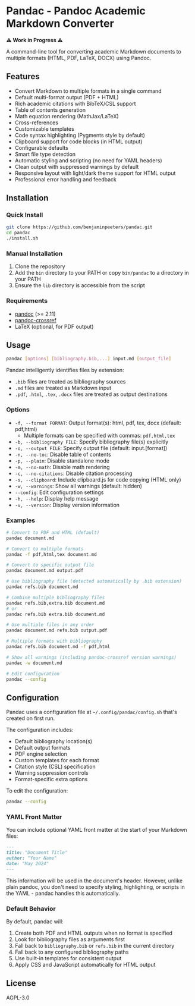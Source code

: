 # Pandac - Pandoc Academic Markdown Converter

**⚠️ Work in Progress ⚠️**

A command-line tool for converting academic Markdown documents to multiple formats (HTML, PDF, LaTeX, DOCX) using Pandoc.

## Features

- Convert Markdown to multiple formats in a single command
- Default multi-format output (PDF + HTML)
- Rich academic citations with BibTeX/CSL support
- Table of contents generation
- Math equation rendering (MathJax/LaTeX)
- Cross-references
- Customizable templates
- Code syntax highlighting (Pygments style by default)
- Clipboard support for code blocks (in HTML output)
- Configurable defaults
- Smart file type detection
- Automatic styling and scripting (no need for YAML headers)
- Clean output with suppressed warnings by default
- Responsive layout with light/dark theme support for HTML output
- Professional error handling and feedback

## Installation

### Quick Install

```bash
git clone https://github.com/benjaminpeeters/pandac.git
cd pandac
./install.sh
```

### Manual Installation

1. Clone the repository
2. Add the `bin` directory to your PATH or copy `bin/pandac` to a directory in your PATH
3. Ensure the `lib` directory is accessible from the script

### Requirements

- [pandoc](https://pandoc.org/) (>= 2.11)
- [pandoc-crossref](https://github.com/lierdakil/pandoc-crossref)
- LaTeX (optional, for PDF output)

## Usage

```bash
pandac [options] [bibliography.bib,...] input.md [output_file]
```

Pandac intelligently identifies files by extension:
- `.bib` files are treated as bibliography sources
- `.md` files are treated as Markdown input
- `.pdf`, `.html`, `.tex`, `.docx` files are treated as output destinations

### Options

- `-f, --format FORMAT`: Output format(s): html, pdf, tex, docx (default: pdf,html)
   - Multiple formats can be specified with commas: `pdf,html,tex`
- `-b, --bibliography FILE`: Specify bibliography file(s) explicitly 
- `-o, --output FILE`: Specify output file (default: input.[format])
- `-n, --no-toc`: Disable table of contents
- `-p, --plain`: Disable standalone mode
- `-m, --no-math`: Disable math rendering
- `-c, --no-citations`: Disable citation processing
- `-s, --clipboard`: Include clipboard.js for code copying (HTML only)
- `-w, --warnings`: Show all warnings (default: hidden)
- `--config`: Edit configuration settings
- `-h, --help`: Display help message
- `-v, --version`: Display version information

### Examples

```bash
# Convert to PDF and HTML (default)
pandac document.md

# Convert to multiple formats
pandac -f pdf,html,tex document.md

# Convert to specific output file
pandac document.md output.pdf

# Use bibliography file (detected automatically by .bib extension)
pandac refs.bib document.md

# Combine multiple bibliography files
pandac refs.bib,extra.bib document.md
# or
pandac refs.bib extra.bib document.md

# Use multiple files in any order
pandac document.md refs.bib output.pdf

# Multiple formats with bibliography
pandac refs.bib document.md -f pdf,html

# Show all warnings (including pandoc-crossref version warnings)
pandac -w document.md

# Edit configuration
pandac --config
```

## Configuration

Pandac uses a configuration file at `~/.config/pandac/config.sh` that's created on first run.

The configuration includes:

- Default bibliography location(s)
- Default output formats
- PDF engine selection
- Custom templates for each format
- Citation style (CSL) specification
- Warning suppression controls
- Format-specific extra options

To edit the configuration:
```bash
pandac --config
```

### YAML Front Matter

You can include optional YAML front matter at the start of your Markdown files:

```markdown
---
title: "Document Title"
author: "Your Name"
date: "May 2024"
---
```

This information will be used in the document's header. However, unlike plain pandoc, you don't need to specify styling, highlighting, or scripts in the YAML - pandac handles this automatically.

### Default Behavior

By default, pandac will:

1. Create both PDF and HTML outputs when no format is specified
2. Look for bibliography files as arguments first
3. Fall back to `bibliography.bib` or `refs.bib` in the current directory
4. Fall back to any configured bibliography paths
5. Use built-in templates for consistent output
6. Apply CSS and JavaScript automatically for HTML output

## License

AGPL-3.0
